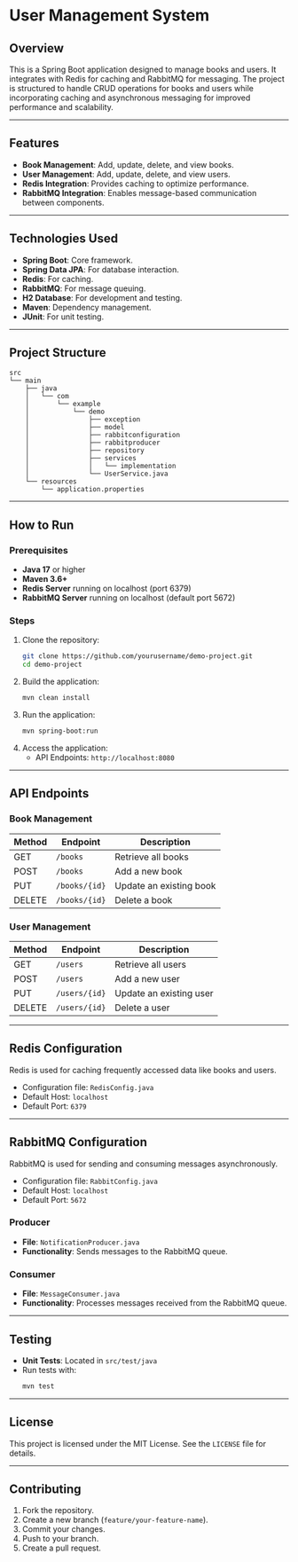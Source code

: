 # User Management System

## Overview
This is a Spring Boot application designed to manage books and users. It integrates with Redis for caching and RabbitMQ for messaging. The project is structured to handle CRUD operations for books and users while incorporating caching and asynchronous messaging for improved performance and scalability.

---

## Features
- **Book Management**: Add, update, delete, and view books.
- **User Management**: Add, update, delete, and view users.
- **Redis Integration**: Provides caching to optimize performance.
- **RabbitMQ Integration**: Enables message-based communication between components.

---

## Technologies Used
- **Spring Boot**: Core framework.
- **Spring Data JPA**: For database interaction.
- **Redis**: For caching.
- **RabbitMQ**: For message queuing.
- **H2 Database**: For development and testing.
- **Maven**: Dependency management.
- **JUnit**: For unit testing.

---

## Project Structure

```
src
└── main
    ├── java
    │   └── com
    │       └── example
    │           └── demo
    │               ├── exception
    │               ├── model
    │               ├── rabbitconfiguration
    │               ├── rabbitproducer
    │               ├── repository
    │               ├── services
    │               │   └── implementation
    │               └── UserService.java
    └── resources
        └── application.properties
```

---

## How to Run
### Prerequisites
- **Java 17** or higher
- **Maven 3.6+**
- **Redis Server** running on localhost (port 6379)
- **RabbitMQ Server** running on localhost (default port 5672)

### Steps
1. Clone the repository:
   ```bash
   git clone https://github.com/yourusername/demo-project.git
   cd demo-project
   ```
2. Build the application:
   ```bash
   mvn clean install
   ```
3. Run the application:
   ```bash
   mvn spring-boot:run
   ```
4. Access the application:
   - API Endpoints: `http://localhost:8080`

---

## API Endpoints
### Book Management
| Method | Endpoint            | Description            |
|--------|---------------------|------------------------|
| GET    | `/books`            | Retrieve all books     |
| POST   | `/books`            | Add a new book         |
| PUT    | `/books/{id}`       | Update an existing book|
| DELETE | `/books/{id}`       | Delete a book          |

### User Management
| Method | Endpoint            | Description            |
|--------|---------------------|------------------------|
| GET    | `/users`            | Retrieve all users     |
| POST   | `/users`            | Add a new user         |
| PUT    | `/users/{id}`       | Update an existing user|
| DELETE | `/users/{id}`       | Delete a user          |

---

## Redis Configuration
Redis is used for caching frequently accessed data like books and users.
- Configuration file: `RedisConfig.java`
- Default Host: `localhost`
- Default Port: `6379`

---

## RabbitMQ Configuration
RabbitMQ is used for sending and consuming messages asynchronously.
- Configuration file: `RabbitConfig.java`
- Default Host: `localhost`
- Default Port: `5672`

### Producer
- **File**: `NotificationProducer.java`
- **Functionality**: Sends messages to the RabbitMQ queue.

### Consumer
- **File**: `MessageConsumer.java`
- **Functionality**: Processes messages received from the RabbitMQ queue.

---

## Testing
- **Unit Tests**: Located in `src/test/java`
- Run tests with:
  ```bash
  mvn test
  ```

---


## License
This project is licensed under the MIT License. See the `LICENSE` file for details.

---

## Contributing
1. Fork the repository.
2. Create a new branch (`feature/your-feature-name`).
3. Commit your changes.
4. Push to your branch.
5. Create a pull request.




